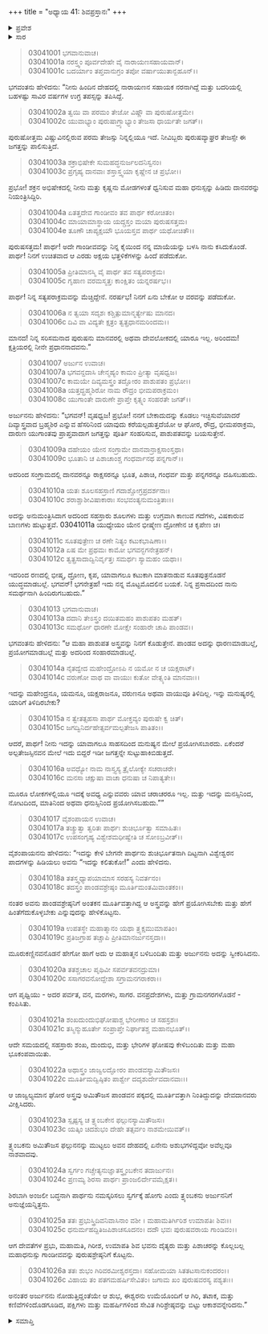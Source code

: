 +++
title = "ಅಧ್ಯಾಯ 41: ಶಿವಪ್ರಸ್ತಾನಃ"
+++

<details><summary>ಪ್ರವೇಶ</summary>


।।   ಓಂ ಓಂ ನಮೋ ನಾರಾಯಣಾಯ।।   ಶ್ರೀ ವೇದವ್ಯಾಸಾಯ ನಮಃ ।।

ಶ್ರೀ ಕೃಷ್ಣದ್ವೈಪಾಯನ ವೇದವ್ಯಾಸ ವಿರಚಿತ  

**ಶ್ರೀ ಮಹಾಭಾರತ**

**ಆರಣ್ಯಕ ಪರ್ವ**

**ಕೈರಾತ ಪರ್ವ**

**ಅಧ್ಯಾಯ 41**

</details>


<details><summary>ಸಾರ</summary>

ಅರ್ಜುನನಿಗೆ ಪಾಶುಪತವನ್ನು ಕೊಡಲು ಹರನು ಒಪ್ಪಿಕೊಂಡಿದುದು (1-17). ಪಾಶುಪತವನ್ನಿತ್ತು ಹರನು ಅಂತರ್ಧಾನನಾದುದು (18-26).

</details>


> 03041001 ಭಗವಾನುವಾಚ।   
03041001a ನರಸ್ತ್ವಂ ಪೂರ್ವದೇಹೇ ವೈ ನಾರಾಯಣಸಹಾಯವಾನ್।  
03041001c ಬದರ್ಯಾಂ ತಪ್ತವಾನುಗ್ರಂ ತಪೋ ವರ್ಷಾಯುತಾನ್ಬಹೂನ್।।

ಭಗವಂತನು ಹೇಳಿದನು: “ನೀನು ಹಿಂದಿನ ದೇಹದಲ್ಲಿ ನಾರಾಯಣನ ಸಹಾಯಕ ನರನಾಗಿದ್ದೆ ಮತ್ತು ಬದರಿಯಲ್ಲಿ ಬಹಳಷ್ಟು ಸಾವಿರ ವರ್ಷಗಳ ಉಗ್ರ ತಪಸ್ಸನ್ನು ತಪಿಸಿದ್ದೆ.

> 03041002a ತ್ವಯಿ ವಾ ಪರಮಂ ತೇಜೋ ವಿಷ್ಣೌ ವಾ ಪುರುಷೋತ್ತಮೇ।   
03041002c ಯುವಾಭ್ಯಾಂ ಪುರುಷಾಗ್ರ್ಯಾಭ್ಯಾಂ ತೇಜಸಾ ಧಾರ್ಯತೇ ಜಗತ್।।

ಪುರುಷೋತ್ತಮ ವಿಷ್ಣುವಿನಲ್ಲಿರುವ ಪರಮ ತೇಜಸ್ಸು ನಿನ್ನಲ್ಲಿಯೂ ಇದೆ. ನೀವಿಬ್ಬರು ಪುರುಷವ್ಯಾಘ್ರರ ತೇಜಸ್ಸೇ ಈ ಜಗತ್ತನ್ನು ಪಾಲಿಸುತ್ತಿದೆ.

> 03041003a ಶಕ್ರಾಭಿಷೇಕೇ ಸುಮಹದ್ಧನುರ್ಜಲದನಿಸ್ವನಂ।  
03041003c ಪ್ರಗೃಹ್ಯ ದಾನವಾಃ ಶಸ್ತಾಸ್ತ್ವಯಾ ಕೃಷ್ಣೇನ ಚ ಪ್ರಭೋ।।

ಪ್ರಭೋ! ಶಕ್ರನ ಅಭಿಷೇಕದಲ್ಲಿ ನೀನು ಮತ್ತು ಕೃಷ್ಣನು ಮೋಡಗಳಂತೆ ಧ್ವನಿಸುವ ಮಹಾ ಧನುಸ್ಸನ್ನು ಹಿಡಿದು ದಾನವರನ್ನು ನಿಯಂತ್ರಿಸಿದ್ದಿರಿ.

> 03041004a ಏತತ್ತದೇವ ಗಾಂಡೀವಂ ತವ ಪಾರ್ಥ ಕರೋಚಿತಂ।  
03041004c ಮಾಯಾಮಾಸ್ಥಾಯ ಯದ್ಗ್ರಸ್ತಂ ಮಯಾ ಪುರುಷಸತ್ತಮ।  
03041004e ತೂಣೌ ಚಾಪ್ಯಕ್ಷಯೌ ಭೂಯಸ್ತವ ಪಾರ್ಥ ಯಥೋಚಿತೌ।।

ಪುರುಷಸತ್ತಮ! ಪಾರ್ಥ! ಅದೇ ಗಾಂಡೀವವನ್ನು ನಿನ್ನ ಕೈಯಿಂದ ನನ್ನ ಮಾಯೆಯನ್ನು ಬಳಸಿ ನಾನು ಕಸಿದುಕೊಂಡೆ. ಪಾರ್ಥ! ನಿನಗೆ ಉಚಿತವಾದ ಆ ಎರಡು ಅಕ್ಷಯ ಭತ್ತಳಿಕೆಗಳನ್ನು ಹಿಂದೆ ಪಡೆದುಕೋ.

> 03041005a ಪ್ರೀತಿಮಾನಸ್ಮಿ ವೈ ಪಾರ್ಥ ತವ ಸತ್ಯಪರಾಕ್ರಮ।  
03041005c ಗೃಹಾಣ ವರಮಸ್ಮತ್ತಃ ಕಾಂಕ್ಷಿತಂ ಯನ್ನರರ್ಷಭ।।

ಪಾರ್ಥ! ನಿನ್ನ ಸತ್ಯಪರಾಕ್ರಮವನ್ನು ಮೆಚ್ಚಿದ್ದೇನೆ. ನರರ್ಷಭ! ನಿನಗೆ ಏನು ಬೇಕೋ ಆ ವರವನ್ನು ಪಡೆದುಕೋ.

> 03041006a ನ ತ್ವಯಾ ಸದೃಶಃ ಕಶ್ಚಿತ್ಪುಮಾನ್ಮರ್ತ್ಯೇಷು ಮಾನದ।  
03041006c ದಿವಿ ವಾ ವಿದ್ಯತೇ ಕ್ಷತ್ರಂ ತ್ವತ್ಪ್ರಧಾನಮರಿಂದಮ।।

ಮಾನದ! ನಿನ್ನ ಸರಿಸಮನಾದ ಪುರುಷನು ಮಾನವರಲ್ಲಿ ಅಥವಾ ದೇವಲೋಕದಲ್ಲಿ ಯಾರೂ ಇಲ್ಲ. ಅರಿಂದಮ! ಕ್ಷತ್ರಿಯರಲ್ಲಿ ನೀನೇ ಪ್ರಧಾನನಾದವನು.”

> 03041007 ಅರ್ಜುನ ಉವಾಚ।  
03041007a ಭಗವನ್ದದಾಸಿ ಚೇನ್ಮಹ್ಯಂ ಕಾಮಂ ಪ್ರೀತ್ಯಾ ವೃಷಧ್ವಜ।  
03041007c ಕಾಮಯೇ ದಿವ್ಯಮಸ್ತ್ರಂ ತದ್ಘೋರಂ ಪಾಶುಪತಂ ಪ್ರಭೋ।।  
03041008a ಯತ್ತದ್ಬ್ರಹ್ಮಶಿರೋ ನಾಮ ರೌದ್ರಂ ಭೀಮಪರಾಕ್ರಮಂ।  
03041008c ಯುಗಾಂತೇ ದಾರುಣೇ ಪ್ರಾಪ್ತೇ ಕೃತ್ಸ್ನಂ ಸಂಹರತೇ ಜಗತ್।।

ಅರ್ಜುನನು ಹೇಳಿದನು: “ಭಗವನ್! ವೃಷಧ್ವಜ! ಪ್ರಭೋ! ನನಗೆ ಬೇಕಾದುದನ್ನು ಕೊಡಲು ಇಚ್ಛಿಸುವೆಯಾದರೆ ದಿವ್ಯಾಸ್ತ್ರವಾದ ಬ್ರಹ್ಮಶಿರ ಎನ್ನುವ ಹೆಸರಿನಿಂದ ಯಾವುದು ಕರೆಯಲ್ಪಡುತ್ತದೆಯೋ ಆ ಘೋರ, ರೌದ್ರ, ಭೀಮಪರಾಕ್ರಮ, ದಾರುಣ ಯುಗಾಂತವು ಪ್ರಾಪ್ತವಾದಾಗ ಜಗತ್ತನ್ನು ಪೂರ್ತಿ ಸಂಹರಿಸುವ, ಪಾಶುಪತವನ್ನು ಬಯಸುತ್ತೇನೆ.

> 03041009a ದಹೇಯಂ ಯೇನ ಸಂಗ್ರಾಮೇ ದಾನವಾನ್ರಾಕ್ಷಸಾಂಸ್ತಥಾ।  
03041009c ಭೂತಾನಿ ಚ ಪಿಶಾಚಾಂಶ್ಚ ಗಂಧರ್ವಾನಥ ಪನ್ನಗಾನ್।।

ಅದರಿಂದ  ಸಂಗ್ರಾಮದಲ್ಲಿ ದಾನವರನ್ನೂ ರಾಕ್ಷಸರನ್ನೂ ಭೂತ, ಪಿಶಾಚಿ, ಗಂಧರ್ವ ಮತ್ತು ಪನ್ನಗರನ್ನೂ ದಹಿಸಬಹುದು.

> 03041010a ಯತಃ ಶೂಲಸಹಸ್ರಾಣಿ ಗದಾಶ್ಚೋಗ್ರಪ್ರದರ್ಶನಾಃ।   
03041010c ಶರಾಶ್ಚಾಶೀವಿಷಾಕಾರಾಃ ಸಂಭವಂತ್ಯನುಮಂತ್ರಿತಾಃ।।

ಅದನ್ನು ಅನುಮಂತ್ರಿಸಿದಾಗ ಅದರಿಂದ ಸಹಸ್ರಾರು ಶೂಲಗಳು ಮತ್ತು ಉಗ್ರವಾಗಿ ಕಾಣುವ ಗದೆಗಳು, ವಿಷಕಾರುವ ಬಾಣಗಳು ಹುಟ್ಟುತ್ತವೆ.
03041011a ಯುಧ್ಯೇಯಂ ಯೇನ ಭೀಷ್ಮೇಣ ದ್ರೋಣೇನ ಚ ಕೃಪೇಣ ಚ।

> 03041011c ಸೂತಪುತ್ರೇಣ ಚ ರಣೇ ನಿತ್ಯಂ ಕಟುಕಭಾಷಿಣಾ।।   
03041012a ಏಷ ಮೇ ಪ್ರಥಮಃ ಕಾಮೋ ಭಗವನ್ಭಗನೇತ್ರಹನ್।  
03041012c ತ್ವತ್ಪ್ರಸಾದಾದ್ವಿನಿರ್ವೃತ್ತಃ ಸಮರ್ಥಃ ಸ್ಯಾಮಹಂ ಯಥಾ।।

ಇದರಿಂದ ರಣದಲ್ಲಿ ಭೀಷ್ಮ, ದ್ರೋಣ, ಕೃಪ, ಯಾವಾಗಲೂ ಕಟುಕಾಗಿ ಮಾತನಾಡುವ ಸೂತಪುತ್ರನೊಡನೆ ಯುದ್ಧಮಾಡಬಲ್ಲೆ. ಭಗವನ್! ಭಗನೇತ್ರಹ! ಇದು ನನ್ನ ಮೊಟ್ಟಮೊದಲಿನ ಬಯಕೆ. ನಿನ್ನ ಪ್ರಸಾದದಿಂದ ನಾನು ಸಮರ್ಥನಾಗಿ ಹಿಂದಿರುಗಬಹುದು.”

> 03041013 ಭಗವಾನುವಾಚ।  
03041013a ದದಾನಿ ತೇಽಸ್ತ್ರಂ ದಯಿತಮಹಂ ಪಾಶುಪತಂ ಮಹತ್।  
03041013c ಸಮರ್ಥೋ ಧಾರಣೇ ಮೋಕ್ಷೇ ಸಂಹಾರೇ ಚಾಪಿ ಪಾಂಡವ।।

ಭಗವಂತನು ಹೇಳಿದನು: “ಆ ಮಹಾ ಪಾಶುಪತ ಅಸ್ತ್ರವನ್ನು ನಿನಗೆ ಕೊಡುತ್ತೇನೆ. ಪಾಂಡವ ಅದನ್ನು ಧಾರಣಮಾಡಬಲ್ಲೆ, ಪ್ರಯೋಗಮಾಡಬಲ್ಲೆ ಮತ್ತು ಅದರಿಂದ ಸಂಹಾರಮಾಡಬಲ್ಲೆ.

> 03041014a ನೈತದ್ವೇದ ಮಹೇಂದ್ರೋಽಪಿ ನ ಯಮೋ ನ ಚ ಯಕ್ಷರಾಟ್।  
03041014c ವರುಣೋ ವಾಥ ವಾ ವಾಯುಃ ಕುತೋ ವೇತ್ಸ್ಯಂತಿ ಮಾನವಾಃ।।

ಇದನ್ನು ಮಹೇಂದ್ರನೂ, ಯಮನೂ, ಯಕ್ಷರಾಜನೂ, ವರುಣನೂ ಅಥವಾ ವಾಯುವೂ ತಿಳಿದಿಲ್ಲ. ಇನ್ನು ಮನುಷ್ಯರಲ್ಲಿ ಯಾರಿಗೆ ತಿಳಿದಿರಬೇಕು?

> 03041015a ನ ತ್ವೇತತ್ಸಹಸಾ ಪಾರ್ಥ ಮೋಕ್ತವ್ಯಂ ಪುರುಷೇ ಕ್ವ ಚಿತ್।  
03041015c ಜಗದ್ವಿನಿರ್ದಹೇತ್ಸರ್ವಮಲ್ಪತೇಜಸಿ ಪಾತಿತಂ।।

ಆದರೆ, ಪಾರ್ಥ! ನೀನು ಇದನ್ನು ಯಾವಾಗಲೂ ಸಾಹಸದಿಂದ ಮನುಷ್ಯನ ಮೇಲೆ ಪ್ರಯೋಗಿಸಬಾರದು. ಏಕೆಂದರೆ ಅಲ್ಪತೇಜಸ್ಸಿನವನ ಮೇಲೆ ಇದು ಬಿದ್ದರೆ ಇಡೀ ಜಗತ್ತನ್ನೇ ಸುಟ್ಟುಹಾಕಿಬಿಡುತ್ತದೆ.

> 03041016a ಅವಧ್ಯೋ ನಾಮ ನಾಸ್ತ್ಯಸ್ಯ ತ್ರೈಲೋಕ್ಯೇ ಸಚರಾಚರೇ।  
03041016c ಮನಸಾ ಚಕ್ಷುಷಾ ವಾಚಾ ಧನುಷಾ ಚ ನಿಪಾತ್ಯತೇ।।

ಮೂರೂ ಲೋಕಗಳಲ್ಲಿಯೂ ಇದಕ್ಕೆ ಅವಧ್ಯ ಎನ್ನುವವರು ಯಾವ ಚರಾಚರರೂ ಇಲ್ಲ. ಮತ್ತು ಇದನ್ನು ಮನಸ್ಸಿನಿಂದ, ನೋಟದಿಂದ, ಮಾತಿನಿಂದ ಅಥವಾ ಧನುಸ್ಸಿನಿಂದ ಪ್ರಯೋಗಿಸಬಹುದು.””

> 03041017 ವೈಶಂಪಾಯನ ಉವಾಚ।  
03041017a ತಚ್ಶ್ರುತ್ವಾ ತ್ವರಿತಃ ಪಾರ್ಥಃ ಶುಚಿರ್ಭೂತ್ವಾ ಸಮಾಹಿತಃ।  
03041017c ಉಪಸಂಗೃಹ್ಯ ವಿಶ್ವೇಶಮಧೀಷ್ವೇತಿ ಚ ಸೋಽಬ್ರವೀತ್।।

ವೈಶಂಪಾಯನನು ಹೇಳಿದನು: “ಇದನ್ನು ಕೇಳಿ ಬೇಗನೇ ಪಾರ್ಥನು ಶುಚಿರ್ಭೂತನಾಗಿ ದಿಟ್ಟನಾಗಿ ವಿಶ್ವೇಶ್ವರನ ಪಾದಗಳನ್ನು ಹಿಡಿಯಲು ಅವನು “ಇದನ್ನು ಕಲಿತುಕೋ!” ಎಂದು ಹೇಳಿದನು.

> 03041018a ತತಸ್ತ್ವಧ್ಯಾಪಯಾಮಾಸ ಸರಹಸ್ಯ ನಿವರ್ತನಂ।  
03041018c ತದಸ್ತ್ರಂ ಪಾಂಡವಶ್ರೇಷ್ಠಂ ಮೂರ್ತಿಮಂತಮಿವಾಂತಕಂ।।

ನಂತರ ಅವನು ಪಾಂಡವಶ್ರೇಷ್ಠನಿಗೆ ಅಂತಕನ ಮೂರ್ತಿವತ್ತಾಗಿದ್ದ ಆ ಅಸ್ತ್ರವನ್ನು ಹೇಗೆ ಪ್ರಯೋಗಿಸಬೇಕು ಮತ್ತು ಹೇಗೆ ಹಿಂತೆಗೆದುಕೊಳ್ಳಬೇಕು ಎನ್ನುವುದನ್ನು ಹೇಳಿಕೊಟ್ಟನು.

> 03041019a ಉಪತಸ್ಥೇ ಮಹಾತ್ಮಾನಂ ಯಥಾ ತ್ರ್ಯಕ್ಷಮುಮಾಪತಿಂ।  
03041019c ಪ್ರತಿಜಗ್ರಾಹ ತಚ್ಚಾಪಿ ಪ್ರೀತಿಮಾನರ್ಜುನಸ್ತದಾ।।

ಮೂರುಕಣ್ಣಿನವನೊಡನೆ ಹೇಗೋ ಹಾಗೆ ಅದು ಆ ಮಹಾತ್ಮನ ಬಳಿಬಂದಿತು ಮತ್ತು ಅರ್ಜುನನು ಅದನ್ನು ಸ್ವೀಕರಿಸಿದನು.

> 03041020a ತತಶ್ಚಚಾಲ ಪೃಥಿವೀ ಸಪರ್ವತವನದ್ರುಮಾ।   
03041020c ಸಸಾಗರವನೋದ್ದೇಶಾ ಸಗ್ರಾಮನಗರಾಕರಾ।।

ಆಗ ಪೃಥ್ವಿಯು - ಅದರ ಪರ್ವತ, ವನ, ಮರಗಳು, ಸಾಗರ. ವನಪ್ರದೇಶಗಳು, ಮತ್ತು ಗ್ರಾಮನಗರಗಳೊಡನೆ - ಕಂಪಿಸಿತು.

> 03041021a ಶಂಖದುಂದುಭಿಘೋಷಾಶ್ಚ ಭೇರೀಣಾಂ ಚ ಸಹಸ್ರಶಃ।  
03041021c ತಸ್ಮಿನ್ಮುಹೂರ್ತೇ ಸಂಪ್ರಾಪ್ತೇ ನಿರ್ಘಾತಶ್ಚ ಮಹಾನಭೂತ್।।

ಆದೇ ಸಮಯದಲ್ಲಿ ಸಹಸ್ರಾರು ಶಂಖ, ದುಂದುಭಿ, ಮತ್ತು ಭೇರಿಗಳ ಘೋಷವು ಕೇಳಿಬಂದಿತು ಮತ್ತು ಮಹಾ ಭೂಕಂಪವಾಯಿತು.

> 03041022a ಅಥಾಸ್ತ್ರಂ ಜಾಜ್ವಲದ್ಘೋರಂ ಪಾಂಡವಸ್ಯಾಮಿತೌಜಸಃ।  
03041022c ಮೂರ್ತಿಮದ್ವಿಷ್ಠಿತಂ ಪಾರ್ಶ್ವೇ ದದೃಶುರ್ದೇವದಾನವಾಃ।।

ಆ ಜಾಜ್ವಲ್ಯಮಾನ ಘೋರ ಅಸ್ತ್ರವು ಅಮಿತೌಜಸ ಪಾಂಡವನ ಪಕ್ಕದಲ್ಲಿ ಮೂರ್ತಿವತ್ತಾಗಿ ನಿಂತಿದ್ದುದನ್ನು ದೇವದಾನವರು ವೀಕ್ಷಿಸಿದರು.

> 03041023a ಸ್ಪೃಷ್ಟಸ್ಯ ಚ ತ್ರ್ಯಂಬಕೇನ ಫಲ್ಗುನಸ್ಯಾಮಿತೌಜಸಃ।   
03041023c ಯತ್ಕಿಂ ಚಿದಶುಭಂ ದೇಹೇ ತತ್ಸರ್ವಂ ನಾಶಮೇಯಿವತ್।।

ತ್ರ್ಯಂಬಕನು ಅಮಿತೌಜಸ ಫಲ್ಗುನನನ್ನು ಮುಟ್ಟಲು ಅವನ ದೇಹದಲ್ಲಿ ಏನೇನು ಅಶುಭಗಳಿದ್ದವೋ ಅವೆಲ್ಲವೂ ನಾಶವಾದವು.

> 03041024a ಸ್ವರ್ಗಂ ಗಚ್ಚೇತ್ಯನುಜ್ಞಾತಸ್ತ್ರ್ಯಂಬಕೇನ ತದಾರ್ಜುನಃ।  
03041024c ಪ್ರಣಮ್ಯ ಶಿರಸಾ ಪಾರ್ಥಃ ಪ್ರಾಂಜಲಿರ್ದೇವಮೈಕ್ಷತ।।

ಶಿರಬಾಗಿ ಅಂಜಲೀ ಬದ್ಧನಾಗಿ ಪಾರ್ಥನು ನಮಸ್ಕರಿಸಲು ಸ್ವರ್ಗಕ್ಕೆ ಹೋಗು ಎಂದು ತ್ರ್ಯಂಬಕನು ಅರ್ಜುನನಿಗೆ ಅನುಜ್ಞೆಯನ್ನಿತ್ತನು.

> 03041025a ತತಃ ಪ್ರಭುಸ್ತ್ರಿದಿವನಿವಾಸಿನಾಂ ವಶೀ ।
	ಮಹಾಮತಿರ್ಗಿರಿಶ ಉಮಾಪತಿಃ ಶಿವಃ।।  
> 03041025c ಧನುರ್ಮಹದ್ದಿತಿಜಪಿಶಾಚಸೂದನಂ।
	ದದೌ ಭವಃ ಪುರುಷವರಾಯ ಗಾಂಡಿವಂ।।  

ಆಗ ದೇವತೆಗಳ ಪ್ರಭು, ಮಹಾಮತಿ, ಗಿರೀಶ, ಉಮಾಪತಿ ಶಿವ ಭವನು ದೈತ್ಯರು ಮತ್ತು ಪಿಶಾಚರನ್ನು ಕೊಲ್ಲಬಲ್ಲ ಮಹಾಧನುಸ್ಸು ಗಾಂಡೀವವನ್ನು ಪುರುಷಶ್ರೇಷ್ಠನಿಗೆ ಕೊಟ್ಟನು.

> 03041026a ತತಃ ಶುಭಂ ಗಿರಿವರಮೀಶ್ವರಸ್ತದಾ।
	ಸಹೋಮಯಾ ಸಿತತಟಸಾನುಕಂದರಂ।।  
> 03041026c ವಿಹಾಯ ತಂ ಪತಗಮಹರ್ಷಿಸೇವಿತಂ।
	ಜಗಾಮ ಖಂ ಪುರುಷವರಸ್ಯ ಪಶ್ಯತಃ।।  

ಅನಂತರ ಅರ್ಜುನನು ನೋಡುತ್ತಿದ್ಡಂತೆಯೇ ಆ ಶುಭ, ಈಶ್ವರನು ಉಮೆಯೊಂದಿಗೆ ಆ ಗಿರಿ, ತಟಾಕ, ಮತ್ತು ಕಣಿವೆಗಳಿಂದೊಡಗೂಡಿದ, ಪಕ್ಷಿಗಳು ಮತ್ತು ಮಹರ್ಷಿಗಳಿಂದ ಸೇವಿತ ಗಿರಿಶ್ರೇಷ್ಠವನ್ನು ಬಿಟ್ಟು ಆಕಾಶವನ್ನೇರಿದನು.”

<details><summary>ಸಮಾಪ್ತಿ</summary>


ಇತಿ ಶ್ರೀ ಮಹಾಭಾರತೇ ಆರಣ್ಯಕಪರ್ವಣಿ ಕೈರಾತಪರ್ವಣಿ ಶಿವಪ್ರಸ್ತಾನೇ ಈಕಚತ್ವಾರಿಂಶೋಽಧ್ಯಾಯಃ।  
ಇದು ಶ್ರೀ ಮಹಾಭಾರತದ ಆರಣ್ಯಕಪರ್ವದಲ್ಲಿ ಕೈರಾತಪರ್ವದಲ್ಲಿ ಶಿವಪ್ರಸ್ತಾನದಲ್ಲಿ ನಲ್ವತ್ತೊಂದನೆಯ ಅಧ್ಯಾಯವು.


</details>
